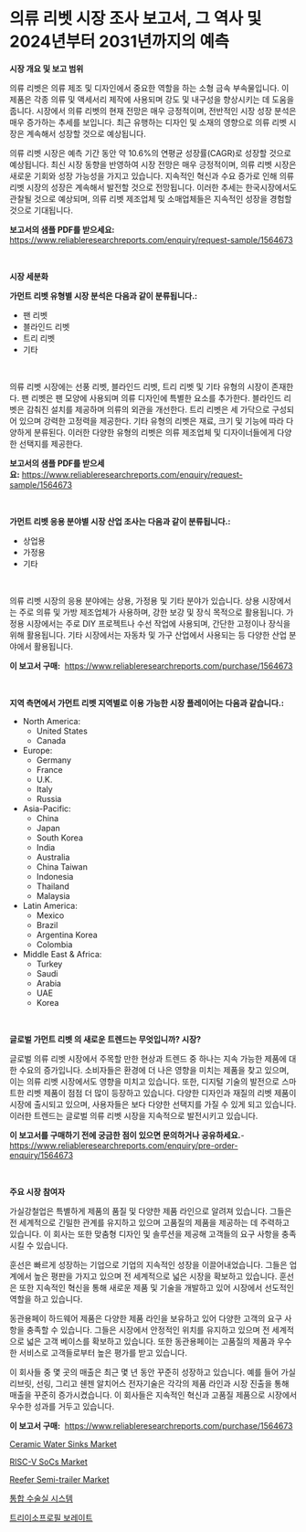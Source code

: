 <p><h1>의류 리벳 시장 조사 보고서, 그 역사 및 2024년부터 2031년까지의 예측</h1></p><p><strong>시장 개요 및 보고 범위</strong></p>
<p><p>의류 리벳은 의류 제조 및 디자인에서 중요한 역할을 하는 소형 금속 부속물입니다. 이 제품은 각종 의류 및 액세서리 제작에 사용되며 강도 및 내구성을 향상시키는 데 도움을 줍니다. 시장에서 의류 리벳의 현재 전망은 매우 긍정적이며, 전반적인 시장 성장 분석은 매우 증가하는 추세를 보입니다. 최근 유행하는 디자인 및 소재의 영향으로 의류 리벳 시장은 계속해서 성장할 것으로 예상됩니다. </p><p>의류 리벳 시장은 예측 기간 동안 약 10.6%의 연평균 성장률(CAGR)로 성장할 것으로 예상됩니다. 최신 시장 동향을 반영하여 시장 전망은 매우 긍정적이며, 의류 리벳 시장은 새로운 기회와 성장 가능성을 가지고 있습니다. 지속적인 혁신과 수요 증가로 인해 의류 리벳 시장의 성장은 계속해서 발전할 것으로 전망됩니다. 이러한 추세는 한국시장에서도 관찰될 것으로 예상되며, 의류 리벳 제조업체 및 소매업체들은 지속적인 성장을 경험할 것으로 기대됩니다.</p></p>
<p><strong>보고서의 샘플 PDF를 받으세요:</strong> <a href="https://www.reliableresearchreports.com/enquiry/request-sample/1564673">https://www.reliableresearchreports.com/enquiry/request-sample/1564673</a></p>
<p>&nbsp;</p>
<p><strong>시장 세분화</strong></p>
<p><strong>가먼트 리벳 유형별 시장 분석은 다음과 같이 분류됩니다.:</strong></p>
<p><ul><li>팬 리벳</li><li>블라인드 리벳</li><li>트리 리벳</li><li>기타</li></ul></p>
<p>&nbsp;</p>
<p><p>의류 리벳 시장에는 선풍 리벳, 블라인드 리벳, 트리 리벳 및 기타 유형의 시장이 존재한다. 팬 리벳은 팬 모양에 사용되며 의류 디자인에 특별한 요소를 추가한다. 블라인드 리벳은 감춰진 설치를 제공하며 의류의 외관을 개선한다. 트리 리벳은 세 가닥으로 구성되어 있으며 강력한 고정력을 제공한다. 기타 유형의 리벳은 재료, 크기 및 기능에 따라 다양하게 분류된다. 이러한 다양한 유형의 리벳은 의류 제조업체 및 디자이너들에게 다양한 선택지를 제공한다.</p></p>
<p><strong>보고서의 샘플 PDF를 받으세요:</strong>&nbsp;<a href="https://www.reliableresearchreports.com/enquiry/request-sample/1564673">https://www.reliableresearchreports.com/enquiry/request-sample/1564673</a></p>
<p>&nbsp;</p>
<p><strong> 가먼트 리벳 응용 분야별 시장 산업 조사는 다음과 같이 분류됩니다.:</strong></p>
<p><ul><li>상업용</li><li>가정용</li><li>기타</li></ul></p>
<p>&nbsp;</p>
<p><p>의류 리벳 시장의 응용 분야에는 상용, 가정용 및 기타 분야가 있습니다. 상용 시장에서는 주로 의류 및 가방 제조업체가 사용하며, 강한 보강 및 장식 목적으로 활용됩니다. 가정용 시장에서는 주로 DIY 프로젝트나 수선 작업에 사용되며, 간단한 고정이나 장식을 위해 활용됩니다. 기타 시장에서는 자동차 및 가구 산업에서 사용되는 등 다양한 산업 분야에서 활용됩니다.</p></p>
<p><strong>이 보고서 구매:</strong>&nbsp; <a href="https://www.reliableresearchreports.com/purchase/1564673">https://www.reliableresearchreports.com/purchase/1564673</a></p>
<p>&nbsp;</p>
<p><strong>지역 측면에서 가먼트 리벳 지역별로 이용 가능한 시장 플레이어는 다음과 같습니다.:</strong></p>
<p><ul>
    <li>
        North America:
        <ul>
            <li>United States</li>
            <li>Canada</li>
        </ul>
    </li>
    <li>
        Europe:
        <ul>
            <li>Germany</li>
            <li>France</li>
            <li>U.K.</li>
            <li>Italy</li>
            <li>Russia</li>
        </ul>
    </li>
    <li>
        Asia-Pacific:
        <ul>
            <li>China</li>
            <li>Japan</li>
            <li>South Korea</li>
            <li>India</li>
            <li>Australia</li>
            <li>China Taiwan</li>
            <li>Indonesia</li>
            <li>Thailand</li>
            <li>Malaysia</li>
        </ul>
    </li>
    <li>
        Latin America:
        <ul>
            <li>Mexico</li>
            <li>Brazil</li>
            <li>Argentina Korea</li>
            <li>Colombia</li>
        </ul>
    </li>
    <li>
        Middle East & Africa:
        <ul>
            <li>Turkey</li>
            <li>Saudi</li>
            <li>Arabia</li>
            <li>UAE</li>
            <li>Korea</li>
        </ul>
    </li>
    </ul></p>
<p>&nbsp;</p>
<p><strong>글로벌 가먼트 리벳 의 새로운 트렌드는 무엇입니까? 시장?</strong></p>
<p><p>글로벌 의류 리벳 시장에서 주목할 만한 현상과 트렌드 중 하나는 지속 가능한 제품에 대한 수요의 증가입니다. 소비자들은 환경에 더 나은 영향을 미치는 제품을 찾고 있으며, 이는 의류 리벳 시장에서도 영향을 미치고 있습니다. 또한, 디지털 기술의 발전으로 스마트한 리벳 제품이 점점 더 많이 등장하고 있습니다. 다양한 디자인과 재질의 리벳 제품이 시장에 출시되고 있으며, 사용자들은 보다 다양한 선택지를 가질 수 있게 되고 있습니다. 이러한 트렌드는 글로벌 의류 리벳 시장을 지속적으로 발전시키고 있습니다.</p></p>
<p><strong>이 보고서를 구매하기 전에 궁금한 점이 있으면 문의하거나 공유하세요.</strong>- <a href="https://www.reliableresearchreports.com/enquiry/pre-order-enquiry/1564673">https://www.reliableresearchreports.com/enquiry/pre-order-enquiry/1564673</a></p>
<p>&nbsp;</p>
<p><strong>주요 시장 참여자</strong></p>
<p><p>가실강철업은 특별하게 제품의 품질 및 다양한 제품 라인으로 알려져 있습니다. 그들은 전 세계적으로 긴밀한 관계를 유지하고 있으며 고품질의 제품을 제공하는 데 주력하고 있습니다. 이 회사는 또한 맞춤형 디자인 및 솔루션을 제공해 고객들의 요구 사항을 충족시킬 수 있습니다.</p><p>훈선은 빠르게 성장하는 기업으로 기업의 지속적인 성장을 이끌어내었습니다. 그들은 업계에서 높은 평판을 가지고 있으며 전 세계적으로 넓은 시장을 확보하고 있습니다. 훈선은 또한 지속적인 혁신을 통해 새로운 제품 및 기술을 개발하고 있어 시장에서 선도적인 역할을 하고 있습니다.</p><p>동관용페이 하드웨어 제품은 다양한 제품 라인을 보유하고 있어 다양한 고객의 요구 사항을 충족할 수 있습니다. 그들은 시장에서 안정적인 위치를 유지하고 있으며 전 세계적으로 넓은 고객 베이스를 확보하고 있습니다. 또한 동관용페이는 고품질의 제품과 우수한 서비스로 고객들로부터 높은 평가를 받고 있습니다.</p><p>이 회사들 중 몇 곳의 매출은 최근 몇 년 동안 꾸준히 성장하고 있습니다. 예를 들어 가실리브릿, 선링, 그리고 쉔젠 알치어스 전자기술은 각각의 제품 라인과 시장 진출을 통해 매출을 꾸준히 증가시켰습니다. 이 회사들은 지속적인 혁신과 고품질 제품으로 시장에서 우수한 성과를 거두고 있습니다.</p></p>
<p><strong>이 보고서 구매:</strong>&nbsp;&nbsp;<a href="https://www.reliableresearchreports.com/purchase/1564673">https://www.reliableresearchreports.com/purchase/1564673</a></p>
<p><p><a href="https://github.com/bmorecock/Market-Research-Report-List-2/blob/main/ceramic-water-sinks-market.md">Ceramic Water Sinks Market</a></p><p><a href="https://issuu.com/reportprime-2/docs/risc-v-socs-market-size-2030.pptx">RISC-V SoCs Market</a></p><p><a href="https://natural-crush-b99.notion.site/Reefer-Semi-trailer-Market-Research-Report-Reveals-The-Latest-Trends-And-Opportunities-of-this-Marke-af07d4cb82a14c4eab6388463ef1240f">Reefer Semi-trailer Market</a></p><p><a href="https://github.com/vss5505pa7z1p/Market-Research-Report-List-1/blob/main/45724535893.md">통합 수술실 시스템</a></p><p><a href="https://medium.com/@jackiefauhey9089475/%ED%8A%B8%EB%A6%AC%EC%9D%B4%EC%86%8C%ED%94%84%EB%A1%9C%ED%95%84-%EB%B3%B4%EB%A0%88%EC%9D%B4%ED%8A%B8-%EC%8B%9C%EC%9E%A5%EC%9D%80-%EC%8B%9C%EC%9E%A5-%EC%A0%90%EC%9C%A0%EC%9C%A8-%EC%8B%9C%EC%9E%A5-%ED%8A%B8%EB%A0%8C%EB%93%9C-%EB%B0%8F-%EC%8B%9C%EC%9E%A5-%EC%84%B1%EC%9E%A5%EC%97%90-%EA%B4%80%ED%95%9C-%EC%A0%95%EB%B3%B4%EB%A5%BC-%EC%A0%9C%EA%B3%B5%ED%95%A9%EB%8B%88%EB%8B%A4-29ba124b13c3">트리이소프로필 보레이트</a></p></p>
